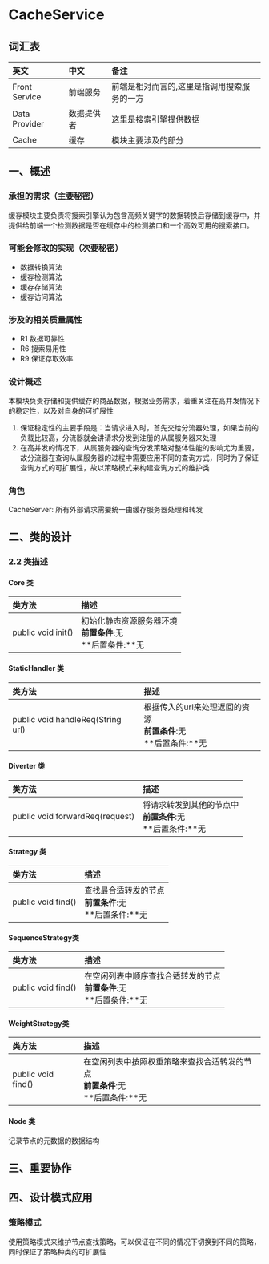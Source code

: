 # CacheService #

## 词汇表 ##

| 英文| 中文 | 备注  |
| :--- | :--- | :--- |
|Front Service|前端服务|前端是相对而言的,这里是指调用搜索服务的一方|
|Data Provider|数据提供者|这里是搜索引擎提供数据|
|Cache|缓存|模块主要涉及的部分|


## 一、概述 ##
### 承担的需求（主要秘密） ###
缓存模块主要负责将搜索引擎认为包含高频关键字的数据转换后存储到缓存中，并提供给前端一个检测数据是否在缓存中的检测接口和一个高效可用的搜索接口。

### 可能会修改的实现（次要秘密） ###
	
* 数据转换算法
* 缓存检测算法
* 缓存存储算法
* 缓存访问算法

### 涉及的相关质量属性 ###

* R1 数据可靠性
* R6 搜索易用性
* R9 保证存取效率

### 设计概述 ###

本模块负责存储和提供缓存的商品数据，根据业务需求，着重关注在高并发情况下的稳定性，以及对自身的可扩展性

1. 保证稳定性的主要手段是：当请求进入时，首先交给分流器处理，如果当前的负载比较高，分流器就会讲请求分发到注册的从属服务器来处理
2. 在高并发的情况下，从属服务器的查询分发策略对整体性能的影响尤为重要，故分流器在查询从属服务器的过程中需要应用不同的查询方式，同时为了保证查询方式的可扩展性，故以策略模式来构建查询方式的维护类

### 角色 ###

CacheServer: 所有外部请求需要统一由缓存服务器处理和转发

## 二、类的设计 ##

### 2.2 类描述 ###
#### Core 类 ####

|              类方法               |              描述              |
| :---------------------------- | :-------------------------- |
| public void init() | 初始化静态资源服务器环境<br>**前置条件**:无<br>**后置条件:**无 |

#### StaticHandler 类 ####

|              类方法               |              描述              |
| :---------------------------- | :-------------------------- |
| public void handleReq(String url) | 根据传入的url来处理返回的资源<br>**前置条件**:无<br>**后置条件:**无 |

#### Diverter 类 ####

|              类方法               |              描述              |
| :---------------------------- | :-------------------------- |
| public void forwardReq(request) | 将请求转发到其他的节点中<br>**前置条件**:无<br>**后置条件:**无 |

#### Strategy 类 ####

|              类方法               |              描述              |
| :---------------------------- | :-------------------------- |
| public void find() | 查找最合适转发的节点<br>**前置条件**:无<br>**后置条件:**无 |

#### SequenceStrategy类 ####

|              类方法               |              描述              |
| :---------------------------- | :-------------------------- |
| public void find()| 在空闲列表中顺序查找合适转发的节点<br>**前置条件**:无<br>**后置条件:**无 |

#### WeightStrategy类 ####


|              类方法               |              描述              |
| :---------------------------- | :-------------------------- |
| public void find()| 在空闲列表中按照权重策略来查找合适转发的节点<br>**前置条件**:无<br>**后置条件:**无 |

#### Node 类 ####

记录节点的元数据的数据结构

## 三、重要协作 ##

## 四、设计模式应用 ##

### 策略模式 ###

使用策略模式来维护节点查找策略，可以保证在不同的情况下切换到不同的策略，同时保证了策略种类的可扩展性

